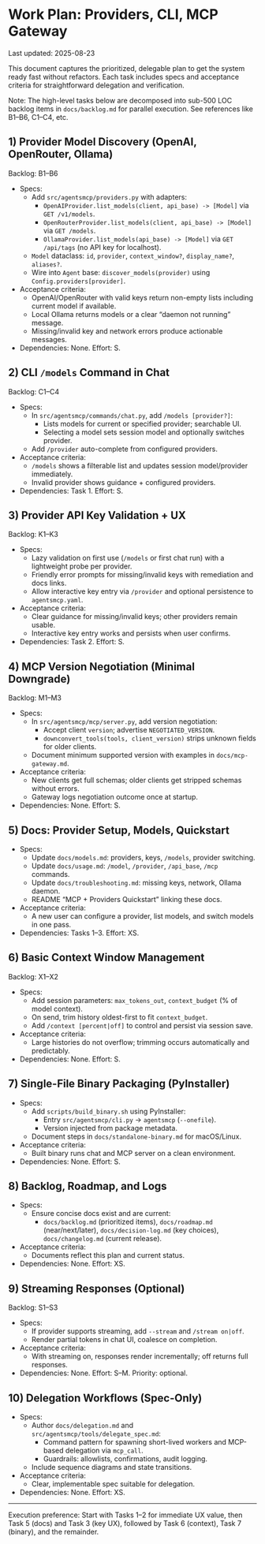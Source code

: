 # Work Plan: Providers, CLI, MCP Gateway

Last updated: 2025-08-23

This document captures the prioritized, delegable plan to get the system ready fast without refactors. Each task includes specs and acceptance criteria for straightforward delegation and verification.

Note: The high-level tasks below are decomposed into sub-500 LOC backlog items in `docs/backlog.md` for parallel execution. See references like B1–B6, C1–C4, etc.

## 1) Provider Model Discovery (OpenAI, OpenRouter, Ollama)
Backlog: B1–B6

- Specs:
  - Add `src/agentsmcp/providers.py` with adapters:
    - `OpenAIProvider.list_models(client, api_base) -> [Model]` via `GET /v1/models`.
    - `OpenRouterProvider.list_models(client, api_base) -> [Model]` via `GET /models`.
    - `OllamaProvider.list_models(api_base) -> [Model]` via `GET /api/tags` (no API key for localhost).
  - `Model` dataclass: `id`, `provider`, `context_window?`, `display_name?`, `aliases?`.
  - Wire into `Agent` base: `discover_models(provider)` using `Config.providers[provider]`.
- Acceptance criteria:
  - OpenAI/OpenRouter with valid keys return non-empty lists including current model if available.
  - Local Ollama returns models or a clear “daemon not running” message.
  - Missing/invalid key and network errors produce actionable messages.
- Dependencies: None. Effort: S.

## 2) CLI `/models` Command in Chat
Backlog: C1–C4

- Specs:
  - In `src/agentsmcp/commands/chat.py`, add `/models [provider?]`:
    - Lists models for current or specified provider; searchable UI.
    - Selecting a model sets session model and optionally switches provider.
  - Add `/provider` auto-complete from configured providers.
- Acceptance criteria:
  - `/models` shows a filterable list and updates session model/provider immediately.
  - Invalid provider shows guidance + configured providers.
- Dependencies: Task 1. Effort: S.

## 3) Provider API Key Validation + UX
Backlog: K1–K3

- Specs:
  - Lazy validation on first use (`/models` or first chat run) with a lightweight probe per provider.
  - Friendly error prompts for missing/invalid keys with remediation and docs links.
  - Allow interactive key entry via `/provider` and optional persistence to `agentsmcp.yaml`.
- Acceptance criteria:
  - Clear guidance for missing/invalid keys; other providers remain usable.
  - Interactive key entry works and persists when user confirms.
- Dependencies: Task 2. Effort: S.

## 4) MCP Version Negotiation (Minimal Downgrade)
Backlog: M1–M3

- Specs:
  - In `src/agentsmcp/mcp/server.py`, add version negotiation:
    - Accept client `version`; advertise `NEGOTIATED_VERSION`.
    - `downconvert_tools(tools, client_version)` strips unknown fields for older clients.
  - Document minimum supported version with examples in `docs/mcp-gateway.md`.
- Acceptance criteria:
  - New clients get full schemas; older clients get stripped schemas without errors.
  - Gateway logs negotiation outcome once at startup.
- Dependencies: None. Effort: S.

## 5) Docs: Provider Setup, Models, Quickstart

- Specs:
  - Update `docs/models.md`: providers, keys, `/models`, provider switching.
  - Update `docs/usage.md`: `/model`, `/provider`, `/api_base`, `/mcp` commands.
  - Update `docs/troubleshooting.md`: missing keys, network, Ollama daemon.
  - README “MCP + Providers Quickstart” linking these docs.
- Acceptance criteria:
  - A new user can configure a provider, list models, and switch models in one pass.
- Dependencies: Tasks 1–3. Effort: XS.

## 6) Basic Context Window Management
Backlog: X1–X2

- Specs:
  - Add session parameters: `max_tokens_out`, `context_budget` (% of model context).
  - On send, trim history oldest-first to fit `context_budget`.
  - Add `/context [percent|off]` to control and persist via session save.
- Acceptance criteria:
  - Large histories do not overflow; trimming occurs automatically and predictably.
- Dependencies: None. Effort: S.

## 7) Single-File Binary Packaging (PyInstaller)

- Specs:
  - Add `scripts/build_binary.sh` using PyInstaller:
    - Entry `src/agentsmcp/cli.py` → `agentsmcp` (`--onefile`).
    - Version injected from package metadata.
  - Document steps in `docs/standalone-binary.md` for macOS/Linux.
- Acceptance criteria:
  - Built binary runs chat and MCP server on a clean environment.
- Dependencies: None. Effort: S.

## 8) Backlog, Roadmap, and Logs

- Specs:
  - Ensure concise docs exist and are current:
    - `docs/backlog.md` (prioritized items), `docs/roadmap.md` (near/next/later),
      `docs/decision-log.md` (key choices), `docs/changelog.md` (current release).
- Acceptance criteria:
  - Documents reflect this plan and current status.
- Dependencies: None. Effort: XS.

## 9) Streaming Responses (Optional)
Backlog: S1–S3

- Specs:
  - If provider supports streaming, add `--stream` and `/stream on|off`.
  - Render partial tokens in chat UI, coalesce on completion.
- Acceptance criteria:
  - With streaming on, responses render incrementally; off returns full responses.
- Dependencies: None. Effort: S–M. Priority: optional.

## 10) Delegation Workflows (Spec-Only)

- Specs:
  - Author `docs/delegation.md` and `src/agentsmcp/tools/delegate_spec.md`:
    - Command pattern for spawning short-lived workers and MCP-based delegation via `mcp_call`.
    - Guardrails: allowlists, confirmations, audit logging.
  - Include sequence diagrams and state transitions.
- Acceptance criteria:
  - Clear, implementable spec suitable for delegation.
- Dependencies: None. Effort: XS.

---

Execution preference: Start with Tasks 1–2 for immediate UX value, then Task 5 (docs) and Task 3 (key UX), followed by Task 6 (context), Task 7 (binary), and the remainder.
